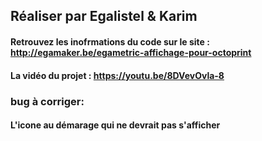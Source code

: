 ## Réaliser par Egalistel & Karim ##
#### Retrouvez les inofrmations du code sur le site : http://egamaker.be/egametric-affichage-pour-octoprint ####
#### La vidéo du projet : https://youtu.be/8DVevOvla-8 ####




### bug à corriger: ###
#### L'icone au démarage qui ne devrait pas s'afficher ####





